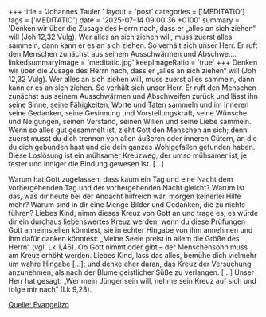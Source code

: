 +++
title = 'Johannes Tauler  '
layout = 'post'
categories = ['MEDITATIO']
tags = ['MEDITATIO']
date = '2025-07-14 09:00:36 +0100'
summary = 'Denken wir über die Zusage des Herrn nach, dass er „alles an sich ziehen“ will (Joh 12,32 Vulg). Wer alles an sich ziehen will, muss zuerst alles sammeln, dann kann er es an sich ziehen. So verhält sich unser Herr. Er ruft den Menschen zunächst aus seinem Ausschwärmen und Abschwe....'
linkedsummaryImage = 'meditatio.jpg'
keepImageRatio = 'true'
+++
 	Denken wir über die Zusage des Herrn nach, dass er „alles an sich ziehen“ will (Joh 12,32 Vulg). Wer alles an sich ziehen will, muss zuerst alles sammeln, dann kann er es an sich ziehen. So verhält sich unser Herr. Er ruft den Menschen zunächst aus seinem Ausschwärmen und Abschweifen zurück und lässt ihn seine Sinne, seine Fähigkeiten, Worte und Taten sammeln und im Inneren seine Gedanken, seine Gesinnung und Vorstellungskraft, seine Wünsche und Neigungen, seinen Verstand, seinen Willen und seine Liebe sammeln.<!--more--> Wenn so alles gut gesammelt ist, zieht Gott den Menschen an sich; denn zuerst musst du dich trennen von allen äußeren oder inneren Gütern, an die du dich gebunden hast und die dein ganzes Wohlgefallen gefunden haben. Diese Loslösung ist ein mühsamer Kreuzweg, der umso mühsamer ist, je fester und inniger die Bindung gewesen ist. [...]
 
Warum hat Gott zugelassen, dass kaum ein Tag und eine Nacht dem vorhergehenden Tag und der vorhergehenden Nacht gleicht? Warum ist das, was dir heute bei der Andacht hilfreich war, morgen keinerlei Hilfe mehr? Warum sind in dir eine Menge Bilder und Gedanken, die zu nichts führen? Liebes Kind, nimm dieses Kreuz von Gott an und trage es; es würde dir ein durchaus liebenswertes Kreuz werden, wenn du diese Prüfungen Gott anheimstellen könntest, sie in echter Hingabe von ihm annehmen und ihm dafür danken könntest: „Meine Seele preist in allem die Größe des Herrn“ (vgl. Lk 1,46). Ob Gott nimmt oder gibt – der Menschensohn muss am Kreuz erhöht werden. Liebes Kind, lass das alles, bemühe dich vielmehr um wahre Hingabe [...]; und denke eher daran, das Kreuz der Versuchung anzunehmen, als nach der Blume geistlicher Süße zu verlangen. [...] Unser Herr hat gesagt: „Wer mein Jünger sein will, nehme sein Kreuz auf sich und folge mir nach“ (Lk 9,23).
 

[Quelle: Evangelizo](https://evangeliumtagfuertag.org/DE/gospel)
